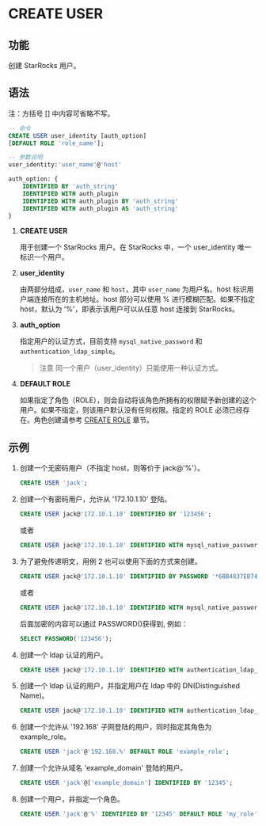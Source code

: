 # CREATE USER

## 功能

创建 StarRocks 用户。

## 语法

注：方括号 [] 中内容可省略不写。

```SQL
-- 命令
CREATE USER user_identity [auth_option] 
[DEFAULT ROLE 'role_name'];

-- 参数说明
user_identity:'user_name'@'host'

auth_option: {
    IDENTIFIED BY 'auth_string'
    IDENTIFIED WITH auth_plugin
    IDENTIFIED WITH auth_plugin BY 'auth_string'
    IDENTIFIED WITH auth_plugin AS 'auth_string'
}
```

1. **CREATE USER**

    用于创建一个 StarRocks 用户。在 StarRocks 中，一个 user_identity 唯一标识一个用户。

2. **user_identity**

    由两部分组成，`user_name` 和 `host`，其中 `user_name` 为用户名。host 标识用户端连接所在的主机地址。host 部分可以使用 % 进行模糊匹配。如果不指定 host，默认为 '%'，即表示该用户可以从任意 host 连接到 StarRocks。

3. **auth_option**

    指定用户的认证方式，目前支持 `mysql_native_password` 和 `authentication_ldap_simple`。

    > 注意
    > 同一个用户（user_identity）只能使用一种认证方式。

4. **DEFAULT ROLE**

    如果指定了角色（ROLE），则会自动将该角色所拥有的权限赋予新创建的这个用户。如果不指定，则该用户默认没有任何权限。指定的 ROLE 必须已经存在。角色创建请参考 [CREATE ROLE](../account-management/CREATE%20ROLE.md) 章节。

## 示例

1. 创建一个无密码用户（不指定 host，则等价于 jack@'%'）。

    ```SQL
    CREATE USER 'jack';
    ```

2. 创建一个有密码用户，允许从 '172.10.1.10' 登陆。

    ```sql
    CREATE USER jack@'172.10.1.10' IDENTIFIED BY '123456';
    ```

    或者

    ```SQL
    CREATE USER jack@'172.10.1.10' IDENTIFIED WITH mysql_native_password BY '123456';
    ```

3. 为了避免传递明文，用例 2 也可以使用下面的方式来创建。

    ```SQL
    CREATE USER jack@'172.10.1.10' IDENTIFIED BY PASSWORD '*6BB4837EB74329105EE4568DDA7DC67ED2CA2AD9';
    ```

    或者

    ```SQL
    CREATE USER jack@'172.10.1.10' IDENTIFIED WITH mysql_native_password AS '*6BB4837EB74329105EE4568DDA7DC67ED2CA2AD9';
    ```

    后面加密的内容可以通过 PASSWORD()获得到, 例如：

    ```sql
    SELECT PASSWORD('123456');
    ```

4. 创建一个 ldap 认证的用户。

    ```sql
    CREATE USER jack@'172.10.1.10' IDENTIFIED WITH authentication_ldap_simple;
    ```

5. 创建一个 ldap 认证的用户，并指定用户在 ldap 中的 DN(Distinguished Name)。

    ```sql
    CREATE USER jack@'172.10.1.10' IDENTIFIED WITH authentication_ldap_simple AS 'uid=jack,ou=company,dc=example,dc=com';
    ```

6. 创建一个允许从 '192.168' 子网登陆的用户，同时指定其角色为 example_role。

    ```sql
    CREATE USER 'jack'@'192.168.%' DEFAULT ROLE 'example_role';
    ```

7. 创建一个允许从域名 'example_domain' 登陆的用户。

    ```sql
    CREATE USER 'jack'@['example_domain'] IDENTIFIED BY '12345';
    ```

8. 创建一个用户，并指定一个角色。

    ```sql
    CREATE USER 'jack'@'%' IDENTIFIED BY '12345' DEFAULT ROLE 'my_role';
    ```

